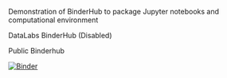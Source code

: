Demonstration of BinderHub to package Jupyter notebooks and computational environment

DataLabs BinderHub (Disabled)

Public Binderhub

[![Binder](https://mybinder.org/badge_logo.svg)](https://mybinder.org/v2/gh/digsci/binder-collab/master?filepath=collab.ipynb)


